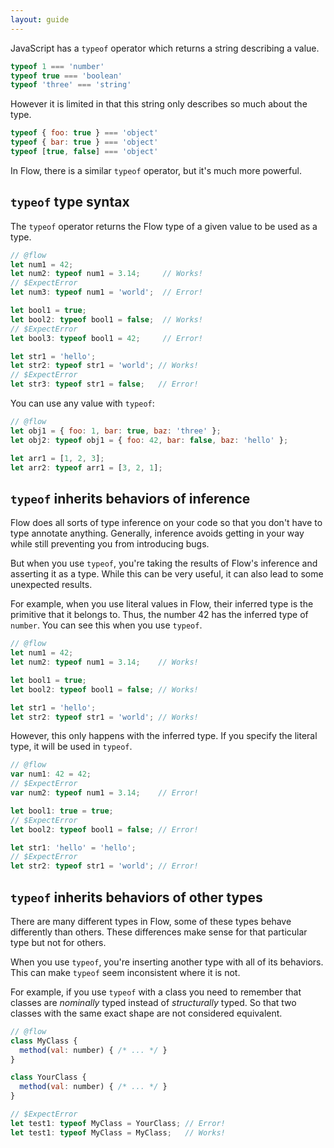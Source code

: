 ```yaml
---
layout: guide
---
```


JavaScript has a `typeof` operator which returns a string describing a value.

```js
typeof 1 === 'number'
typeof true === 'boolean'
typeof 'three' === 'string'
```

However it is limited in that this string only describes so much about the
type.

```js
typeof { foo: true } === 'object'
typeof { bar: true } === 'object'
typeof [true, false] === 'object'
```

In Flow, there is a similar `typeof`  operator, but it's much more powerful.

## `typeof` type syntax <a class="toc" id="toc-typeof-type-syntax" href="#toc-typeof-type-syntax"></a>


The `typeof` operator returns the Flow type of a given value to be used as a
type.

```js
// @flow
let num1 = 42;
let num2: typeof num1 = 3.14;     // Works!
// $ExpectError
let num3: typeof num1 = 'world';  // Error!

let bool1 = true;
let bool2: typeof bool1 = false;  // Works!
// $ExpectError
let bool3: typeof bool1 = 42;     // Error!

let str1 = 'hello';
let str2: typeof str1 = 'world'; // Works!
// $ExpectError
let str3: typeof str1 = false;   // Error!
```

You can use any value with `typeof`:

```js
// @flow
let obj1 = { foo: 1, bar: true, baz: 'three' };
let obj2: typeof obj1 = { foo: 42, bar: false, baz: 'hello' };

let arr1 = [1, 2, 3];
let arr2: typeof arr1 = [3, 2, 1];
```

## `typeof` inherits behaviors of inference <a class="toc" id="toc-typeof-inherits-behaviors-of-inference" href="#toc-typeof-inherits-behaviors-of-inference"></a>

Flow does all sorts of type inference on your code so that you don't have to
type annotate anything. Generally, inference avoids getting in your way while
still preventing you from introducing bugs.

But when you use `typeof`, you're taking the results of Flow's inference and
asserting it as a type. While this can be very useful, it can also lead to some
unexpected results.

For example, when you use literal values in Flow, their inferred type is the
primitive that it belongs to. Thus, the number 42 has the inferred type of
`number`. You can see this when you use `typeof`.

```js
// @flow
let num1 = 42;
let num2: typeof num1 = 3.14;    // Works!

let bool1 = true;
let bool2: typeof bool1 = false; // Works!

let str1 = 'hello';
let str2: typeof str1 = 'world'; // Works!
```

However, this only happens with the inferred type. If you specify the literal
type, it will be used in `typeof`.

```js
// @flow
var num1: 42 = 42;
// $ExpectError
var num2: typeof num1 = 3.14;    // Error!

let bool1: true = true;
// $ExpectError
let bool2: typeof bool1 = false; // Error!

let str1: 'hello' = 'hello';
// $ExpectError
let str2: typeof str1 = 'world'; // Error!
```

## `typeof` inherits behaviors of other types <a class="toc" id="toc-typeof-inherits-behaviors-of-other-types" href="#toc-typeof-inherits-behaviors-of-other-types"></a>

There are many different types in Flow, some of these types behave differently
than others. These differences make sense for that particular type but not for
others.

When you use `typeof`, you're inserting another type with all of its behaviors.
This can make `typeof` seem inconsistent where it is not.

For example, if you use `typeof` with a class you need to remember that classes
are *nominally* typed instead of *structurally* typed. So that two classes with
the same exact shape are not considered equivalent.

```js
// @flow
class MyClass {
  method(val: number) { /* ... */ }
}

class YourClass {
  method(val: number) { /* ... */ }
}

// $ExpectError
let test1: typeof MyClass = YourClass; // Error!
let test1: typeof MyClass = MyClass;   // Works!
```
